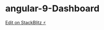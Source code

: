 # angular-9-Dashboard

[Edit on StackBlitz ⚡️](https://stackblitz.com/edit/angular-9-starter-b2pqlh)